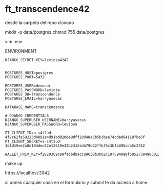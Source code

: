 # ft_transcendence42

desde la carpeta del repo clonado

mkdir -p data/postgres
chmod 755 data/postgres

vim .env

ENVIRONMENT

```
DJANGO_SECRET_KEY=leviosa4242


POSTGRES_HOST=postgres
POSTGRES_PORT=5432

POSTGRES_USER=devuser
POSTGRES_PASSWORD=leviosa
POSTGRES_DB=transcendence
POSTGRES_EMAIL=harryasecas

DATABASE_NAME=transcendence

# DJANGO CREDENTIALS
DJANGO_SUPERUSER_USERNAME=harryasecas
DJANGO_SUPERUSER_PASSWORD=leviosa

FT_CLIENT_ID=u-s4t2ud-4f2c62fe59223d4091a4d91bd020de8dff20d48a3b5b3bee74cdad641187be5f
FT_CLIENT_SECRET=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

WALLET_PRIV_KEY=f2820309c99fabbd9acc89638b3002c1075940a8f50527384985012b6f9c8d0b

```

make up

https://localhost:3042

si pones cualquier cosa en el formulario y submit te da acceso a home

